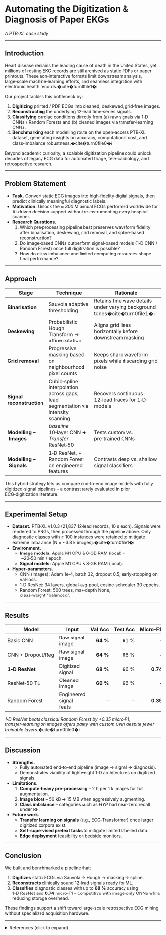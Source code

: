 # Automating the Digitization & Diagnosis of Paper EKGs  
*A PTB‑XL case study*

---

## Introduction  

Heart disease remains the leading cause of death in the United States, yet millions of resting‑EKG records are still archived as static PDFs or paper printouts. These non‑interactive formats limit downstream analysis, large‑scale machine‑learning efforts, and seamless integration with electronic health records.�cite�turn0file1�ℹ

Our project tackles this bottleneck by:

1. **Digitizing** printed / PDF ECGs into cleaned, deskewed, grid‑free images.
2. **Reconstructing** the underlying 12‑lead time‑series signals.
3. **Classifying** cardiac conditions directly from (a) raw signals via 1‑D CNNs / Random Forests and (b) cleaned images via transfer‑learning CNNs.
4. **Benchmarking** each modelling route on the open‑access PTB‑XL dataset, generating insights on accuracy, computational cost, and class‑imbalance robustness.�cite�turn0file0�ℹ

Beyond academic curiosity, a scalable digitization pipeline could unlock decades of legacy ECG data for automated triage, tele‑cardiology, and retrospective research.

---

## Problem Statement  

* **Task.** Convert static ECG images into high‑fidelity digital signals, then predict clinically meaningful diagnostic labels.  
* **Motivation.** Unlock the *≈ 300 M* annual ECGs performed worldwide for AI‑driven decision support without re‑instrumenting every hospital scanner.  
* **Research Questions.**  
  1. Which pre‑processing pipeline best preserves waveform fidelity after binarisation, deskewing, grid removal, and spline‑based reconstruction?  
  2. Do image‑based CNNs outperform signal‑based models (1‑D CNN / Random Forest) once full digitization is possible?  
  3. How do class imbalance and limited computing resources shape final performance?

---

## Approach  

| Stage | Technique | Rationale |
|-------|-----------|-----------|
| **Binarisation** | Sauvola adaptive thresholding | Retains fine wave details under varying background tones�cite�turn0file1�ℹ |
| **Deskewing** | Probabilistic Hough Transform → affine rotation | Aligns grid lines horizontally before downstream masking |
| **Grid removal** | Progressive masking based on neighbourhood pixel counts | Keeps sharp waveform pixels while discarding grid noise |
| **Signal reconstruction** | Cubic‑spline interpolation across gaps; lead segmentation via intensity scanning | Recovers continuous 12‑lead traces for 1‑D models |
| **Modelling – Images** | *Baseline* 10‑layer CNN ➜ *Transfer* ResNet‑50 | Tests custom vs. pre‑trained CNNs |
| **Modelling – Signals** | 1‑D ResNet, + Random Forest on engineered features | Contrasts deep vs. shallow signal classifiers |

This hybrid strategy lets us compare end‑to‑end image models with fully digitized‑signal pipelines – a contrast rarely evaluated in prior ECG‑digitization literature.

---

## Experimental Setup  

* **Dataset.** PTB‑XL v1.0.3 (21,837 12‑lead records, 10 s each). Signals were rendered to PNGs, then processed through the pipeline above. Only diagnostic classes with ≥ 100 instances were retained to mitigate extreme imbalance (N = ~3.8 k images).�cite�turn0file1�ℹ  
* **Environment.**  
  * **Image models:** Apple M1 CPU & 8‑GB RAM (local) – ~20‑50 min / epoch.  
  * **Signal models:** Apple M1 CPU & 8‑GB RAM (local).  
* **Hyper‑parameters.**  
  * CNN (images): Adam 1e‑4, batch 32, dropout 0.5, early‑stopping on val‑loss.  
  * 1‑D ResNet: 34 layers, global‑avg‑pool, cosine‑scheduler 30 epochs.  
  * Random Forest: 500 trees, max‑depth None, class‑weight “balanced”.  

---

## Results  

| Model | Input | Val Acc | Test Acc | Micro‑F1 |
|-------|-------|--------:|---------:|---------:|
| Basic CNN | Raw signal image | **64 %** | 61 % | – |
| CNN + Dropout/Reg | Raw signal image | **64 %** | 66 % | – |
| **1‑D ResNet** | Digitized signal | **68 %** | 66 % | **0.74** |
| ResNet‑50 TL | Cleaned image | **66 %** | 66 % | – |
| Random Forest | Engineered signal feats | – | – | **0.39** |

*1‑D ResNet beats classical Random Forest by +0.35 micro‑F1; transfer‑learning on images offers parity with custom CNN despite fewer trainable layers.*�cite�turn0file0�ℹ

---

## Discussion  

* **Strengths.**  
  * Fully automated end‑to‑end pipeline (image → signal → diagnosis).  
  * Demonstrates viability of lightweight 1‑D architectures on digitized signals.  
* **Limitations.**  
  1. **Compute‑heavy pre‑processing** – 2 h per 1 k images for full augmentation.  
  2. **Image bloat** – 50 kB ➜ 15 MB when aggressively augmenting.  
  3. **Class imbalance** – categories such as *HYP* had near‑zero recall under RF.  
* **Future work.**  
  * **Transfer learning on signals** (e.g., ECG‑Transformer) once larger digitized corpora exist.  
  * **Self‑supervised pretext tasks** to mitigate limited labelled data.  
  * **Edge deployment** feasibility on bedside monitors.

---

## Conclusion  

We built and benchmarked a pipeline that:  

1. **Digitizes** static ECGs via Sauvola → Hough → masking → spline.  
2. **Reconstructs** clinically sound 12‑lead signals ready for ML.  
3. **Classifies** diagnostic classes with up to **68 %** accuracy using 1‑D ResNet and **0.74** micro‑F1 – competitive with image‑only CNNs while reducing storage overhead.  

These findings support a shift toward large‑scale retrospective ECG mining without specialized acquisition hardware.

---

<details>
<summary>References (click to expand)</summary>

1. Stefanakis, A.; Zouzias, D.; Marsellos, A. *Groundwater Pollution: Human and Natural Sources and Risks* (2015).  
2. CDC. *Leading Causes of Death* (2024).  
3. Moores, D. *Electrocardiogram: Procedure, Risks & Results* (2022).  
4. Mishra, J. P. *Cardiologist or Computer: Who Can Read EKG Better?* Cardiac 1(1): 4 (2019).  
5. Mincholé, A.; Camps, J.; Lyon, A.; Rodríguez, B. *Machine learning in the electrocardiogram.* J Electrocardiol 57 (Suppl) S61–S64 (2019).  
6. Mayo Clinic Staff. *Electrocardiogram (ECG or EKG)* (2024).  
7. Baxter Intl. *Cardio Server ECG Management System* (2024).  
8. Philips Healthcare. *IntelliVue MX800 Bedside Patient Monitor* (2025).  
9. Badilini, F. *et al.* *Archiving and exchange of digital ECGs: A review of existing data formats.* J Electrocardiol 51 (6 S) S113–S115 (2018).  
10. Wagner, P. *et al.* *PTB‑XL, a large publicly available electrocardiography dataset.* PhysioNet (2022).  
11. Wu, H.; Patel, K.; Li, X.; *et al.* *A fully‑automated paper ECG digitisation algorithm using deep learning.* Sci Rep 12 (2022).  
12. Demolder, A.; *et al.* *High Precision ECG Digitization Using AI.* medRxiv (2024).  
13. Kim, H. E.; *et al.* *Transfer learning for medical image classification: A literature review.* BMC Med Imaging 22 (2022).

</details>
